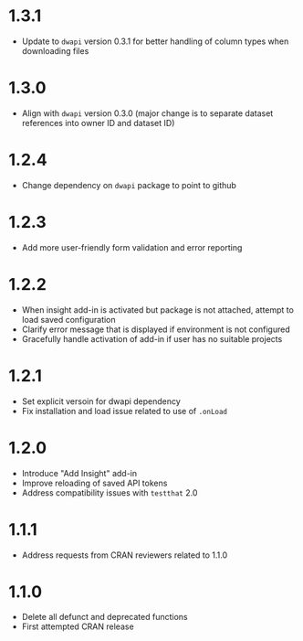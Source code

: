 # 1.3.1

* Update to `dwapi` version 0.3.1 for better handling of column types when downloading
  files

# 1.3.0

* Align with `dwapi` version 0.3.0 (major change is to separate dataset
references into owner ID and dataset ID)

# 1.2.4

* Change dependency on `dwapi` package to point to github

# 1.2.3

* Add more user-friendly form validation and error reporting

# 1.2.2

* When insight add-in is activated but package is not attached, attempt to load saved configuration
* Clarify error message that is displayed if environment is not configured
* Gracefully handle activation of add-in if user has no suitable projects

# 1.2.1

* Set explicit versoin for dwapi dependency
* Fix installation and load issue related to use of `.onLoad`

# 1.2.0

* Introduce "Add Insight" add-in
* Improve reloading of saved API tokens
* Address compatibility issues with `testthat` 2.0

# 1.1.1

* Address requests from CRAN reviewers related to 1.1.0

# 1.1.0

* Delete all defunct and deprecated functions
* First attempted CRAN release
